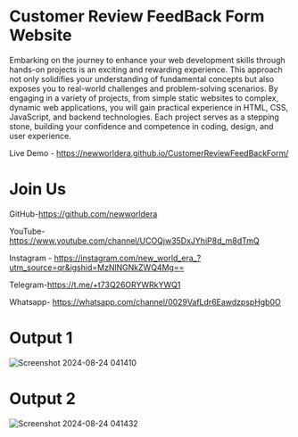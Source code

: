 # Customer Review FeedBack Form Website
Embarking on the journey to enhance your web development skills through hands-on projects is an exciting and rewarding experience. This approach not only solidifies your understanding of fundamental concepts but also exposes you to real-world challenges and problem-solving scenarios. By engaging in a variety of projects, from simple static websites to complex, dynamic web applications, you will gain practical experience in HTML, CSS, JavaScript, and backend technologies. Each project serves as a stepping stone, building your confidence and competence in coding, design, and user experience.

Live Demo - https://newworldera.github.io/CustomerReviewFeedBackForm/

# Join Us
GitHub-https://github.com/newworldera

YouTube-https://www.youtube.com/channel/UCOQjw35DxJYhiP8d_m8dTmQ

Instagram - https://instagram.com/new_world_era_?utm_source=qr&igshid=MzNlNGNkZWQ4Mg==

Telegram-https://t.me/+t73Q26ORYWRkYWQ1

Whatsapp- https://whatsapp.com/channel/0029VafLdr6EawdzpspHgb0O

# Output 1
![Screenshot 2024-08-24 041410](https://github.com/user-attachments/assets/5ef64d01-b6f4-4009-a02d-dedc6900ef84)


# Output 2 
![Screenshot 2024-08-24 041432](https://github.com/user-attachments/assets/a0fdce25-0bac-4c6e-808b-4df94a8faccc)
